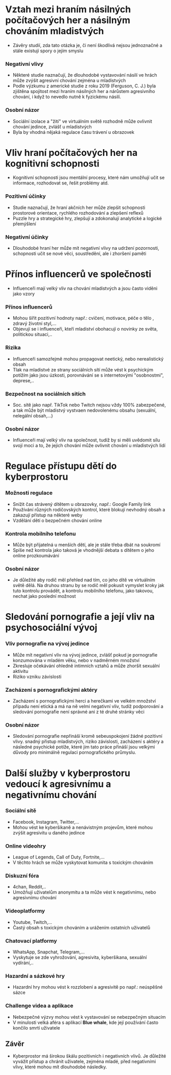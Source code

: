 # Vztah mezi hraním násilných počítačových her a násilným chováním mladistvých

* Závěry studií, zda tato otázka je, či není škodlivá nejsou jednoznačné a stále existují spory o jejím smyslu
### Negativní vlivy
* Některé studie naznačují, že dlouhodobé vystavování násilí ve hrách může zvýšit agresivní chování zejména u mladistvých
* Podle výzkumu z americké studie z roku 2019 (Ferguson, C. J.) byla zjištěna spojitost mezi hraním násilných her a nárůstem agresivního chování, i když to nevedlo nutně k fyzickému násilí.

### Osobní názor
* Sociální izolace a "žití" ve virtuálním světě rozhodně může ovlivnit chování jedince, zvlášť u mladistvých
* Byla by vhodná nějaká regulace času trávení u obrazovek

# Vliv hraní počítačových her na kognitivní schopnosti

* Kognitivní schopnosti jsou mentální procesy, které nám umožňují učit se informace, rozhodovat se, řešit problémy atd.

### Pozitivní účinky
* Studie naznačují, že hraní akčních her může zlepšit schopnosti prostorové orientace, rychlého rozhodování a zlepšení reflexů
* Puzzle hry a strategické hry, zlepšují a zdokonalují analytické a logické přemýšlení

### Negativní účinky
* Dlouhodobé hraní her může mít negativní vlivy na udržení pozornosti, schopnosti učit se nové věci, soustředění, ale i zhoršení paměti 

# Přínos influencerů ve společnosti

* Influenceři mají velký vliv na chování mladistvých a jsou často viděni jako vzory

### Přínos influencerů
* Mohou šířit pozitivní hodnoty např.: cvičení, motivace, péče o tělo , zdravý životní styl,...
* Objevují se i influenceři, kteří mladiství obohacují o novinky ze světa, politickou situaci,..

### Rizika
* Influenceři samozřejmě mohou propagovat neetický, nebo nerealistický obsah
* Tlak na mladistvé ze strany sociálních sítí může vést k psychickým potížím jako jsou úzkosti, porovnávání se s internetovými "osobnostmi", deprese,..

### Bezpečnost na sociálních sitích
* Soc. sítě jako např. TikTok nebo Twitch nejsou vždy 100% zabezpečené, a tak může být mladistvý vystvaen nedovolenému obsahu (sexuální, nelegální obsah,...)

### Osobní názor
* Influenceři mají velký vliv na společnost, tudíž by si měli uvědomit sílu svojí moci a to, že jejich chování může ovlivnit chování u mladistvých lidí

# Regulace přístupu dětí do kyberprostoru

### Možnosti regulace
* Snížit čas strávený dítětem u obrazovky, např.: Google Family link
* Používání různých rodičovských kontrol, které blokují nevhodný obsah a zakazují přístup na některé weby
* Vzdělání dětí o bezpečném chování online

### Kontrola mobilního telefonu
* Může být přijatelná u menších dětí, ale je stále třeba dbát na soukromí
* Spíše než kontrola jako taková je vhodnější debata s dítětem o jeho online prozkoumávání 

### Osobní názor
* Je důležité aby rodič měl přehled nad tím, co jeho dítě ve virtuálním světě dělá. Na druhou stranu by se rodič měl pokusit vymyslet kroky jak tuto kontrolu provádět, a kontrolu mobilního telefonu, jako takovou, nechat jako poslední možnost

# Sledování pornografie a její vliv na psychosociální vývoj

### Vliv pornografie na vývoj jedince
* Může mít negativní vliv na vývoj jedince, zvlášť pokud je pornografie konzumována v mladém věku, nebo v nadměrném množství 
* Zkresluje očekávání ohledně intimních vztahů a může zhoršit sexuální aktivitu
* Riziko vzniku závislosti 

### Zacházení s pornografickými aktéry
* Zacházení s pornografickými herci a herečkami ve velkém množství případu není etická a má na ně velmi negativní vliv, tudíž podporování a sledování pornografie není správné ani z té druhé stránky věci

### Osobní názor
* Sledování pornografie nepřináší kromě sebeuspokojení žádné pozitivní vlivy. snadný přistup mladistvých, riziko závislosti, zacházení s aktéry a následné psychické potíže, které jim tato práce přináší jsou velkými důvody pro minimálně regulaci pornografického průmyslu.

# Další služby v kyberprostoru vedoucí k  agresivnímu a negativnímu chování

### Sociální sítě
* Facebook, Instagram, Twitter,...
* Mohou vést ke kyberšikaně a nenávistným projevům, které mohou zvýšit agresivitu u daného jedince
### Online videohry
* League of Legends, Call of Duty, Fortnite,...
* V těchto hrách se může vyskytovat komunita s toxickým chováním 
### Diskuzní fóra
* 4chan, Reddit,..
* Umožňují uživatelům anonymitu a ta může vést k negativnímu, nebo agresivnímu chování 
### Videoplatformy
* Youtube, Twitch,...
* Častý obsah s toxickým chováním a urážením ostatních uživatelů 
### Chatovací platformy
* WhatsApp, Snapchat, Telegram,...
* Vyskytuje se zde vyhrožování, agresivita, kyberšikana, sexuální vydírání,..
### Hazardní a sázkové hry
* Hazardní hry mohou vést k rozzlobení a agresivitě po např.: neúspěšné sázce
### Challenge videa a aplikace
* Nebezpečné výzvy mohou vést k vystavování se nebezpečným situacím
* V minulosti velká aféra s aplikací **Blue whale**, kde její používání často končilo smrtí uživatele

## Závěr

* Kyberprostor má širokou škálu pozitivních i negativních vlivů. Je důležité vyvážit přístup a chránit uživatele, zejména mladé, před negativními vlivy, které mohou mít dlouhodobé následky.